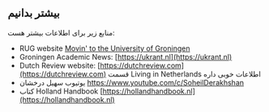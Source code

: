 ## بیشتر بدانیم

منابع زیر برای اطلاعات بیشتر هست: 

- RUG website [Movin' to the University of Groningen](https://www.rug.nl/education/bachelor/international-students/study-in-the-netherlands-groningen/movin-to-groningen?lang=en)
- Groningen Academic News: [https://ukrant.nl](https://ukrant.nl)
- Dutch Review website: [https://dutchreview.com](https://dutchreview.com) قسمت Living in Netherlands اطلاعات خوبی داره
- یوتیوب سهیل درخشان https://www.youtube.com/c/SoheilDerakhshan
- کتاب Holland Handbook [https://hollandhandbook.nl](https://hollandhandbook.nl)
